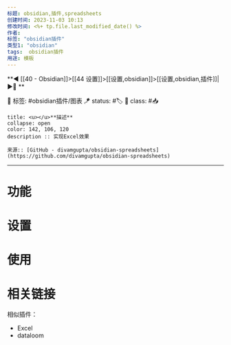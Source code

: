 ```yaml
---
标题: obsidian,插件,spreadsheets
创建时间: 2023-11-03 10:13
修改时间: <%+ tp.file.last_modified_date() %>
作者: 
标签: "obsidian插件" 
类型1: "obsidian"
tags:  obsidian插件
用途: 模板
---
```


**◀️ [[40 - Obsidian]]>[[44 设置]]>[[设置,obsidian]]>[[设置,obsidian,插件]]| ▶️📎 **  

🧩 标签:  #obsidian插件/图表 
🪁 status: #🏷️ 
🎏 class: #📥  


```ad-info
title: <u></u>**描述**
collapse: open
color: 142, 106, 120
description :: 实现Excel效果

来源:: [GitHub - divamgupta/obsidian-spreadsheets](https://github.com/divamgupta/obsidian-spreadsheets)

```


---
# 功能

# 设置

# 使用

# 相关链接

相似插件：
- Excel 
- dataloom



